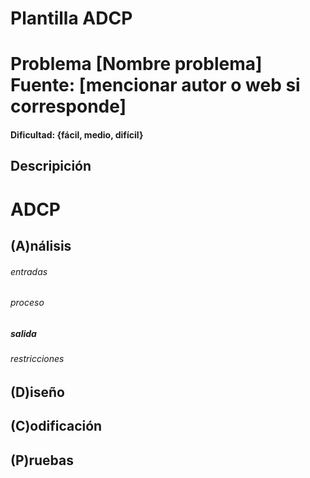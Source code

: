 # Plantilla ADCP 

# Problema [Nombre problema]  Fuente: [mencionar autor o web si corresponde]

#### Dificultad: {fácil, medio, difícil} 

## Descripición 

# ADCP

## (A)nálisis

###### entradas
###### proceso
##### salida 
###### restricciones 

## (D)iseño

## (C)odificación

## (P)ruebas 

